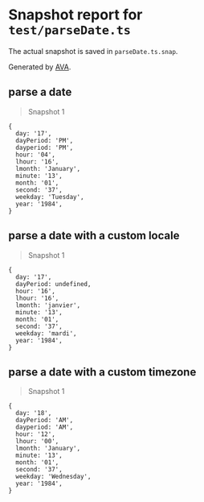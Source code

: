 # Snapshot report for `test/parseDate.ts`

The actual snapshot is saved in `parseDate.ts.snap`.

Generated by [AVA](https://ava.li).

## parse a date

> Snapshot 1

    {
      day: '17',
      dayPeriod: 'PM',
      dayperiod: 'PM',
      hour: '04',
      lhour: '16',
      lmonth: 'January',
      minute: '13',
      month: '01',
      second: '37',
      weekday: 'Tuesday',
      year: '1984',
    }

## parse a date with a custom locale

> Snapshot 1

    {
      day: '17',
      dayPeriod: undefined,
      hour: '16',
      lhour: '16',
      lmonth: 'janvier',
      minute: '13',
      month: '01',
      second: '37',
      weekday: 'mardi',
      year: '1984',
    }

## parse a date with a custom timezone

> Snapshot 1

    {
      day: '18',
      dayPeriod: 'AM',
      dayperiod: 'AM',
      hour: '12',
      lhour: '00',
      lmonth: 'January',
      minute: '13',
      month: '01',
      second: '37',
      weekday: 'Wednesday',
      year: '1984',
    }
